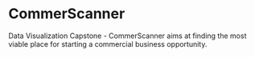 # CommerScanner
Data Visualization Capstone - CommerScanner aims at finding the most viable place for starting a commercial business opportunity.
